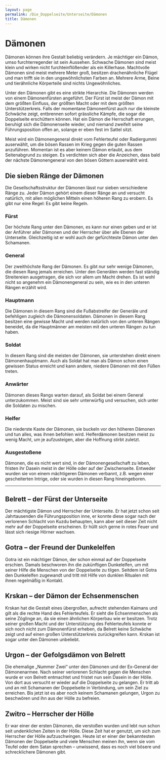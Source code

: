 ```yaml
---
layout: page
permalink: /Die_Doppelseite/Unterseite/Dämonen
title: Dämonen
---
```


# Dämonen

Dämonen können ihre Gestalt beliebig verändern. Je mächtiger ein Dämon, umso furchterregender ist sein Aussehen. Schwache Dämonen sind meist klein und wirken nicht furchteinflößender als ein Killerhase. Machtvolle Dämonen sind meist mehrere Meter groß, besitzen drachenähnliche Flügel und man trifft sie in den ungewöhnlichsten Farben an. Mehrere Arme, Beine und tierähnliche Körperteile sind nichts Ungewöhnliches.

Unter den Dämonen gibt es eine strikte Hierarchie. Die Dämonen werden von einem Dämonenfürsten angeführt. Der Fürst ist meist der Dämon mit dem größten Einfluss, der größten Macht oder mit dem größten Unterstützerkreis. Falls der momentane Dämonenfürst auch nur die kleinste Schwäche zeigt, entbrennen sofort grässliche Kämpfe, die sogar die Doppelseite erschüttern können. Hat ein Dämon die Herrschaft errungen, beruhigt sich die Dämonenseite wieder, und niemand zweifelt seine Führungsposition offen an, solange er eben fest im Sattel sitzt.

Meist wird ein Dämonengeneral direkt vom Fehlerteufel oder Radiergummi auserwählt, um die bösen Rassen im Krieg gegen die guten Rassen anzuführen. Momentan ist es aber keinem Dämon erlaubt, aus dem Seitenabgrund zu steigen. Es verdichten sich aber die Anzeichen, dass bald der nächste Dämonengeneral von den bösen Göttern auserwählt wird.

## Die sieben Ränge der Dämonen

Die Gesellschaftsstruktur der Dämonen lässt nur sieben verschiedene Ränge zu. Jeder Dämon gehört einem dieser Ränge an und versucht natürlich, mit allen möglichen Mitteln einen höheren Rang zu erobern. Es gibt nur eine Regel: Es gibt keine Regeln.

### Fürst

Der höchste Rang unter den Dämonen, es kann nur einen geben und er ist der Anführer aller Dämonen und der Herrscher über alle Ebenen der Unterseite. Gleichzeitig ist er wohl auch der gefürchteste Dämon unter den Schamanen.

### General

Der zweithöchste Rang der Dämonen. Es gibt nur sehr wenige Dämonen, die diesen Rang jemals erreichen. Unter den Generälen werden fast ständig Streitereien ausgetragen, die sich vor allem um Macht drehen. Es ist wohl nicht so angenehm ein Dämonengeneral zu sein, wie es in den unteren Rängen erzählt wird.

### Hauptmann

Die Dämonen in diesem Rang sind die Fußabstreifer der Generäle und befehligen zugleich die Dämonensoldaten. Dämonen in diesem Rang besitzen eine gewisse Macht und werden natürlich von den unteren Rängen beneidet, da die Hauptmänner am meisten mit den unteren Rängen zu tun haben.

### Soldat

In diesem Rang sind die meisten der Dämonen, sie unterstehen direkt einem Dämonenhauptmann. Auch als Soldat hat man als Dämon schon einen gewissen Status erreicht und kann andere, niedere Dämonen mit den Füßen treten.

### Anwärter

Dämonen dieses Rangs warten darauf, als Soldat bei einem General unterzukommen. Meist sind sie sehr unterwürfig und versuchen, sich unter die Soldaten zu mischen.

### Helfer

Die niederste Kaste der Dämonen, sie buckeln vor den höheren Dämonen und tun alles, was ihnen befohlen wird. Helferdämonen besitzen meist zu wenig Macht, um je aufzusteigen, aber die Hoffnung stirbt zuletzt.

### Ausgestoßene

Dämonen, die es nicht wert sind, in der Dämonengesellschaft zu leben, fristen ihr Dasein meist in der Hölle oder auf der Zwischenseite. Entweder wurden sie von einem mächtigeren Dämonen verbannt, z.B. wegen einer gescheiterten Intrige, oder sie wurden in diesen Rang hineingeboren.


***
## Belrett &ndash; der Fürst der Unterseite

Der mächtigste Dämon und Herrscher der Unterseite. Er hat jetzt schon seit Jahrtausenden die Führungsposition inne, er konnte diese sogar nach der verlorenen Schlacht von Kuzdu behaupten, kann aber seit dieser Zeit nicht mehr auf der Doppelseite erscheinen. Er hüllt sich gerne in rotes Feuer und lässt sich riesige Hörner wachsen.

## Gotra &ndash; der Freund der Dunkelelfen

Gotra ist ein mächtiger Dämon, der schon einmal auf der Doppelseite erschien. Damals beschworen ihn die zukünftigen Dunkelelfen, um mit seiner Hilfe die Menschen von der Doppelseite zu tilgen. Seitdem ist Gotra den Dunkelelfen zugewandt und tritt mit Hilfe von dunklen Ritualen mit ihnen regelmäßig in Kontakt.

## Krskan &ndash; der Dämon der Echsenmenschen

Krskan hat die Gestalt eines übergroßen, aufrecht stehenden Kaimans und gilt als die rechte Hand des Fehlerteufels. Er sieht die Echsenmenschen als seine Zöglinge an, da sie einen ähnlichen Körperbau wie er besitzen. Trotz seiner großen Macht und der Unterstützung des Fehlerteufels konnte er sich noch nicht zum Dämonenfürst erheben, da Belrett keine Schwäche zeigt und auf einen großen Unterstützerkreis zurückgreifen kann. Krskan ist sogar unter den Dämonen unbeliebt.

## Urgon &ndash; der Gefolgsdämon von Belrett

Die ehemalige &bdquo;Nummer Zwei&ldquo; unter den Dämonen und der Ex-General der Dämonenarmee. Nach seiner verlorenen Schlacht gegen die Menschen wurde er von Belrett entmachtet und fristet nun sein Dasein in der Hölle. Von dort aus versucht er wieder auf die Doppelseite zu gelangen. Er tritt ab und an mit Schamanen der Doppelseite in Verbindung, um sein Ziel zu erreichen. Bis jetzt ist es aber noch keinem Schamanen gelungen, Urgon zu beschwören und ihn aus der Hölle zu befreien.

## Zwitro &ndash; Herrscher der Hölle

Er war einer der ersten Dämonen, die verstoßen wurden und lebt nun schon seit undenklichen Zeiten in der Hölle. Diese Zeit hat er genutzt, um sich zum Herrscher der Hölle aufzuschwingen. Heute ist er einer der bekanntesten Dämonen der Doppelseite und viele Menschen meinen ihn, wenn sie vom Teufel oder dem Satan sprechen &ndash; unwissend, dass es noch viel bösere und schrecklichere Dämonen gibt.

